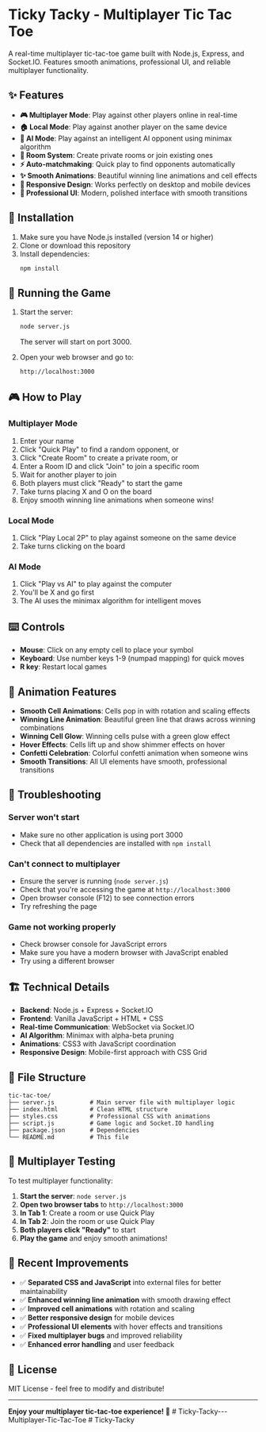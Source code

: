 # Ticky Tacky - Multiplayer Tic Tac Toe

A real-time multiplayer tic-tac-toe game built with Node.js, Express, and Socket.IO. Features smooth animations, professional UI, and reliable multiplayer functionality.

## ✨ Features

- **🎮 Multiplayer Mode**: Play against other players online in real-time
- **🏠 Local Mode**: Play against another player on the same device
- **🤖 AI Mode**: Play against an intelligent AI opponent using minimax algorithm
- **🔗 Room System**: Create private rooms or join existing ones
- **⚡ Auto-matchmaking**: Quick play to find opponents automatically
- **✨ Smooth Animations**: Beautiful winning line animations and cell effects
- **📱 Responsive Design**: Works perfectly on desktop and mobile devices
- **🎨 Professional UI**: Modern, polished interface with smooth transitions

## 🚀 Installation

1. Make sure you have Node.js installed (version 14 or higher)
2. Clone or download this repository
3. Install dependencies:
   ```bash
   npm install
   ```

## 🎯 Running the Game

1. Start the server:
   ```bash
   node server.js
   ```
   The server will start on port 3000.

2. Open your web browser and go to:
   ```
   http://localhost:3000
   ```

## 🎮 How to Play

### Multiplayer Mode
1. Enter your name
2. Click "Quick Play" to find a random opponent, or
3. Click "Create Room" to create a private room, or
4. Enter a Room ID and click "Join" to join a specific room
5. Wait for another player to join
6. Both players must click "Ready" to start the game
7. Take turns placing X and O on the board
8. Enjoy smooth winning line animations when someone wins!

### Local Mode
1. Click "Play Local 2P" to play against someone on the same device
2. Take turns clicking on the board

### AI Mode
1. Click "Play vs AI" to play against the computer
2. You'll be X and go first
3. The AI uses the minimax algorithm for intelligent moves

## ⌨️ Controls

- **Mouse**: Click on any empty cell to place your symbol
- **Keyboard**: Use number keys 1-9 (numpad mapping) for quick moves
- **R key**: Restart local games

## 🎨 Animation Features

- **Smooth Cell Animations**: Cells pop in with rotation and scaling effects
- **Winning Line Animation**: Beautiful green line that draws across winning combinations
- **Winning Cell Glow**: Winning cells pulse with a green glow effect
- **Hover Effects**: Cells lift up and show shimmer effects on hover
- **Confetti Celebration**: Colorful confetti animation when someone wins
- **Smooth Transitions**: All UI elements have smooth, professional transitions

## 🔧 Troubleshooting

### Server won't start
- Make sure no other application is using port 3000
- Check that all dependencies are installed with `npm install`

### Can't connect to multiplayer
- Ensure the server is running (`node server.js`)
- Check that you're accessing the game at `http://localhost:3000`
- Open browser console (F12) to see connection errors
- Try refreshing the page

### Game not working properly
- Check browser console for JavaScript errors
- Make sure you have a modern browser with JavaScript enabled
- Try using a different browser

## 🏗️ Technical Details

- **Backend**: Node.js + Express + Socket.IO
- **Frontend**: Vanilla JavaScript + HTML + CSS
- **Real-time Communication**: WebSocket via Socket.IO
- **AI Algorithm**: Minimax with alpha-beta pruning
- **Animations**: CSS3 with JavaScript coordination
- **Responsive Design**: Mobile-first approach with CSS Grid

## 📁 File Structure

```
tic-tac-toe/
├── server.js          # Main server file with multiplayer logic
├── index.html         # Clean HTML structure
├── styles.css         # Professional CSS with animations
├── script.js          # Game logic and Socket.IO handling
├── package.json       # Dependencies
└── README.md          # This file
```

## 🎯 Multiplayer Testing

To test multiplayer functionality:

1. **Start the server**: `node server.js`
2. **Open two browser tabs** to `http://localhost:3000`
3. **In Tab 1**: Create a room or use Quick Play
4. **In Tab 2**: Join the room or use Quick Play
5. **Both players click "Ready"** to start
6. **Play the game** and enjoy smooth animations!

## 🔄 Recent Improvements

- ✅ **Separated CSS and JavaScript** into external files for better maintainability
- ✅ **Enhanced winning line animation** with smooth drawing effect
- ✅ **Improved cell animations** with rotation and scaling
- ✅ **Better responsive design** for mobile devices
- ✅ **Professional UI elements** with hover effects and transitions
- ✅ **Fixed multiplayer bugs** and improved reliability
- ✅ **Enhanced error handling** and user feedback

## 📄 License

MIT License - feel free to modify and distribute!

---

**Enjoy your multiplayer tic-tac-toe experience! 🎉**
#   T i c k y - T a c k y - - - M u l t i p l a y e r - T i c - T a c - T o e  
 #   T i c k y - T a c k y  
 